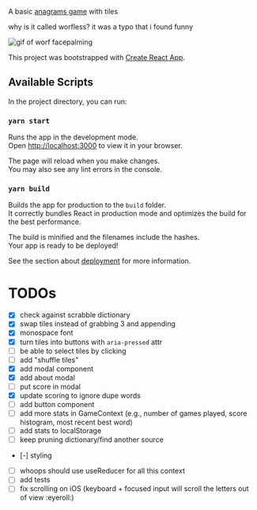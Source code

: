 A basic [anagrams game](https://en.wikipedia.org/wiki/Anagrams_(game)) with tiles

why is it called worfless? it was a typo that i found funny

![gif of worf facepalming](https://media.giphy.com/media/10p704gIAGRN7i/giphy.gif)

This project was bootstrapped with [Create React App](https://github.com/facebook/create-react-app).

## Available Scripts

In the project directory, you can run:

### `yarn start`

Runs the app in the development mode.\
Open [http://localhost:3000](http://localhost:3000) to view it in your browser.

The page will reload when you make changes.\
You may also see any lint errors in the console.

### `yarn build`

Builds the app for production to the `build` folder.\
It correctly bundles React in production mode and optimizes the build for the best performance.

The build is minified and the filenames include the hashes.\
Your app is ready to be deployed!

See the section about [deployment](https://facebook.github.io/create-react-app/docs/deployment) for more information.

# TODOs

- [x] check against scrabble dictionary
- [x] swap tiles instead of grabbing 3 and appending
- [x] monospace font
- [x] turn tiles into buttons with `aria-pressed` attr
- [ ] be able to select tiles by clicking
- [ ] add "shuffle tiles"
- [x] add modal component
- [x] add about modal
- [ ] put score in modal
- [x] update scoring to ignore dupe words
- [ ] add button component
- [ ] add more stats in GameContext (e.g., number of games played, score histogram, most recent best word)
- [ ] add stats to localStorage
- [ ] keep pruning dictionary/find another source
- [-] styling
- [ ] whoops should use useReducer for all this context
- [ ] add tests
- [ ] fix scrolling on iOS (keyboard + focused input will scroll the letters out of view :eyeroll:)
